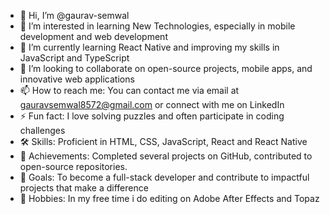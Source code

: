- 👋 Hi, I’m @gaurav-semwal
- 👀 I’m interested in learning New Technologies, especially in mobile development and web development
- 🌱 I’m currently learning React Native and improving my skills in JavaScript and TypeScript
- 💞️ I’m looking to collaborate on open-source projects, mobile apps, and innovative web applications
- 📫 How to reach me: You can contact me via email at gauravsemwal8572@gmail.com or connect with me on LinkedIn
- ⚡ Fun fact: I love solving puzzles and often participate in coding challenges
- 🛠️ Skills: Proficient in HTML, CSS, JavaScript, React and React Native
- 🌟 Achievements: Completed several projects on GitHub, contributed to open-source repositories.
- 🎯 Goals: To become a full-stack developer and contribute to impactful projects that make a difference
- 🎨 Hobbies: In my free time i do editing on Adobe After Effects and Topaz


<!---
gaurav-semwal/gaurav-semwal is a ✨ special ✨ repository because its `README.md` (this file) appears on your GitHub profile.
You can click the Preview link to take a look at your changes.
--->
